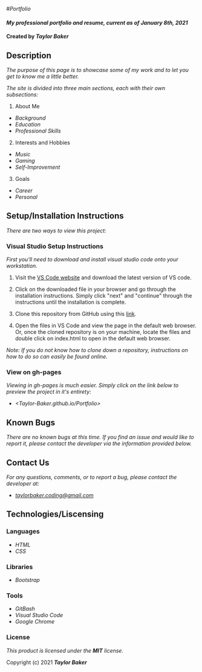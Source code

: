 #_Portfolio_

#### _My professional portfolio and resume, current as of January 8th, 2021_

#### Created by _**Taylor Baker**_

## Description

_The purpose of this page is to showcase some of my work and to let you get to know me a little better._

_The site is divided into three main sections, each with their own subsections:_

1. About Me
  * _Background_
  * _Education_
  * _Professional Skills_

2. Interests and Hobbies
  * _Music_
  * _Gaming_
  * _Self-Improvement_

3. Goals
  * _Career_
  * _Personal_

## Setup/Installation Instructions

_There are two ways to view this project:_

### Visual Studio Setup Instructions

_First you'll need to download and install visual studio code onto your workstation._

1. Visit the [VS Code website](https://code.visualstudio.com/) and download the latest version of VS code.

2. Click on the downloaded file in your browser and go through the installation instructions. Simply click "next" and "continue" through the instructions until the installation is complete.

3. Clone this repository from GitHub using this [link](https://github.com/Taylor-Baker/Portfolio.git).

4. Open the files in VS Code and view the page in the default web browser. Or, once the cloned repository is on your machine, locate the files and double click on index.html to open in the default web browser.

_Note: If you do not know how to clone down a repository, instructions on how to do so can easily be found online._

### View on gh-pages

_Viewing in gh-pages is much easier. Simply click on the link below to preview the project in it's entirety:_

* _<Taylor-Baker.github.io/Portfolio>_

## Known Bugs

_There are no known bugs at this time. If you find an issue and would like to report it, please contact the developer via the information provided below._

## Contact Us

_For any questions, comments, or to report a bug, please contact the developer at:_

* _<taylorbaker.coding@gmail.com>_

## Technologies/Liscensing

### Languages

* _HTML_
* _CSS_

### Libraries

* _Bootstrap_

### Tools

* _GitBash_
* _Visual Studio Code_
* _Google Chrome_

### License

*This product is licensed under the **MIT** license.*

Copyright (c) 2021 **_Taylor Baker_**